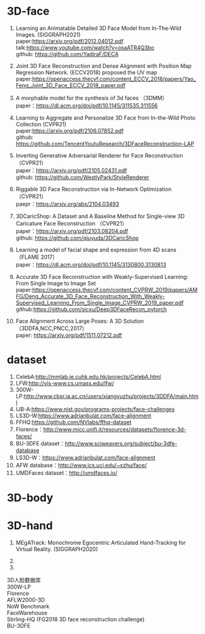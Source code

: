 # 3D-face

1. Learning an Animatable Detailed 3D Face Model from In-The-Wild Images.  (SIGGRAPH2021)  
paper:https://arxiv.org/pdf/2012.04012.pdf  
talk:https://www.youtube.com/watch?v=osaATR4Q3bo  
github: https://github.com/YadiraF/DECA  



2. Joint 3D Face Reconstruction and Dense Alignment with Position Map Regression Network. (ECCV2018) proposed the UV map
paper:https://openaccess.thecvf.com/content_ECCV_2018/papers/Yao_Feng_Joint_3D_Face_ECCV_2018_paper.pdf  
3. A morphable model for the synthesis of 3d faces （3DMM）  
paper：https://dl.acm.org/doi/pdf/10.1145/311535.311556  
4. Learning to Aggregate and Personalize 3D Face from In-the-Wild Photo Collection (CVPR21)  
paper:https://arxiv.org/pdf/2106.07852.pdf  
github: https://github.com/TencentYoutuResearch/3DFaceReconstruction-LAP  
5. Inverting Generative Adversarial Renderer for Face Reconstruction （CVPR21）  
paper：https://arxiv.org/pdf/2105.02431.pdf    
github: https://github.com/WestlyPark/StyleRenderer    
6. Riggable 3D Face Reconstruction via In-Network Optimization （CVPR21）  
paepr：https://arxiv.org/abs/2104.03493  
7. 3DCaricShop: A Dataset and A Baseline Method for Single-view 3D Caricature Face Reconstruction （CVPR21）   
paper：https://arxiv.org/pdf/2103.08204.pdf  
github: https://github.com/qiuyuda/3DCaricShop
8. Learning a model of facial shape and expression from 4D scans （FLAME 2017）  
paper：https://dl.acm.org/doi/pdf/10.1145/3130800.3130813   
9. Accurate 3D Face Reconstruction with Weakly-Supervised Learning:
From Single Image to Image Set  
paper:https://openaccess.thecvf.com/content_CVPRW_2019/papers/AMFG/Deng_Accurate_3D_Face_Reconstruction_With_Weakly-Supervised_Learning_From_Single_Image_CVPRW_2019_paper.pdf  
github:https://github.com/sicxu/Deep3DFaceRecon_pytorch
10. Face Alignment Across Large Poses: A 3D Solution （3DDFA,NCC,PNCC,2017）  
paper: https://arxiv.org/pdf/1511.07212.pdf


# dataset 
 
1. CelebA:http://mmlab.ie.cuhk.edu.hk/projects/CelebA.html  
2. LFW:http://vis-www.cs.umass.edu/lfw/  
3. 300W-LP:http://www.cbsr.ia.ac.cn/users/xiangyuzhu/projects/3DDFA/main.html  
4. IJB-A:https://www.nist.gov/programs-projects/face-challenges  
5. LS3D-W:https://www.adrianbulat.com/face-alignment  
6. FFHQ:https://github.com/NVlabs/ffhq-dataset  
7. Florence：http://www.micc.unifi.it/resources/datasets/florence-3d-faces/  
8. BU-3DFE dataset：http://www.sciweavers.org/subject/bu-3dfe-database  
9. LS3D-W：https://www.adrianbulat.com/face-alignment  
10. AFW database：http://www.ics.uci.edu/~xzhu/face/  
11. UMDFaces dataset：http://umdfaces.io/  
# 3D-body 
# 3D-hand

1. MEgATrack: Monochrome Egocentric Articulated Hand-Tracking for Virtual Reality. (SIGGRAPH2020)  

2. 
3.   
3D人脸数据库  
300W-LP  
Florence  
AFLW2000-3D  
NoW Benchmark  
FaceWarehouse  
Stirling-HQ (FG2018 3D face reconstruction challenge)  
BU-3DFE
